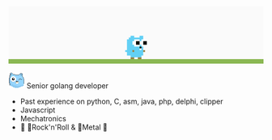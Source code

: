 ![GOing](https://raw.githubusercontent.com/gilmarpalega/gilmarpalega/main/img/gopher.gif)

![gopher](https://raw.githubusercontent.com/gilmarpalega/gilmarpalega/main/img/gopher-wink.png) Senior golang developer

- Past experience on python, C, asm, java, php, delphi, clipper
- Javascript
- Mechatronics
- 🎵 🎸Rock'n'Roll & 🤘Metal 🎵
<!--
![Gil's github stats](https://github-readme-stats.vercel.app/api?username=gilmarpalega&count_private=true)
-->
<!--
![GOing](https://raw.githubusercontent.com/egonelbre/gophers/master/vector/fairy-tale/witch-learning.svg)
-->

<!--
**gilmarpalega/gilmarpalega** is a ✨ _special_ ✨ repository because its `README.md` (this file) appears on your GitHub profile.

Here are some ideas to get you started:

- 🔭 I’m currently working on ...
- 🌱 I’m currently learning ...
- 👯 I’m looking to collaborate on ...
- 🤔 I’m looking for help with ...
- 💬 Ask me about ...
- 📫 How to reach me: ...
- 😄 Pronouns: ...
- ⚡ Fun fact: ...
-->
